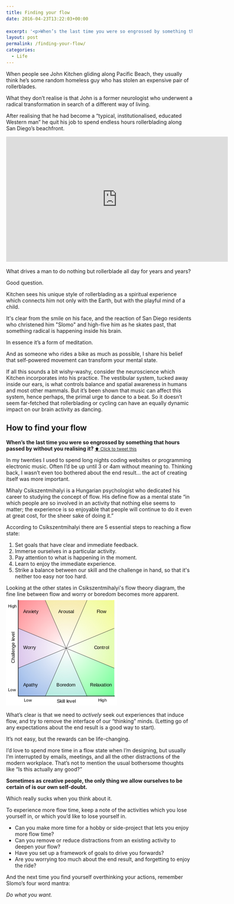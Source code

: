 ```yaml
---
title: Finding your flow
date: 2016-04-23T13:22:03+00:00

excerpt: '<p>When’s the last time you were so engrossed by something that hours passed by without you realising it?&nbsp;</p>'
layout: post
permalink: /finding-your-flow/
categories:
  - Life
---
```

When people see John Kitchen gliding along Pacific Beach, they usually think he’s some random homeless guy who has stolen an expensive pair of rollerblades.

What they don’t realise is that John is a former neurologist who underwent a radical transformation in search of a different way of living.

After realising that he had become a “typical, institutionalised, educated Western man” he quit his job to spend endless hours rollerblading along San Diego’s beachfront.

<span id="video"></span><iframe src="https://player.vimeo.com/video/59749737?title=0&amp;byline=0&amp;portrait=0" width="600" height="338" frameborder="0" allowfullscreen="allowfullscreen"></iframe>

What drives a man to do nothing but rollerblade all day for years and years?

Good question.

Kitchen sees his unique style of rollerblading as a spiritual experience which connects him not only with the Earth, but with the playful mind of a child.

It's clear from the smile on his face, and the reaction of San Diego residents who christened him "Slomo" and high-five him as he skates past, that something radical is happening inside his brain.

In essence it’s a form of meditation.

And as someone who rides a bike as much as possible, I share his belief that self-powered movement can transform your mental state.

If all this sounds a bit wishy-washy, consider the neuroscience which Kitchen incorporates into his practice. The vestibular system, tucked away inside our ears, is what controls balance and spatial awareness in humans and most other mammals. But it’s been shown that music can affect this system, hence perhaps, the primal urge to dance to a beat. So it doesn’t seem far-fetched that rollerblading or cycling can have an equally dynamic impact on our brain activity as dancing.

<h2>How to find your flow</h2>
<strong>When’s the last time you were so engrossed by something that hours passed by without you realising it? </strong>
<small data-preserve-html-node="true"><a href="https://twitter.com/intent/tweet?text=When’s%20the%20last%20time%20you%20were%20so%20engrossed%20by%20something%20that%20hours%20passed%20by%20without%20you%20realising%20it%3F%20http%3A%2F%2Fgreig.cc%2Fjournal%2F2016%2F4%2Ffinding-your-flow">⬆ Click to tweet this</a></small>

In my twenties I used to spend long nights coding websites or programming electronic music. Often I’d be up until 3 or 4am without meaning to. Thinking back, I wasn’t even too bothered about the end result… the act of creating itself was more important.

Mihaly Csikszentmihalyi is a Hungarian psychologist who dedicated his career to studying the concept of flow. His define flow as a mental state “in which people are so involved in an activity that nothing else seems to matter; the experience is so enjoyable that people will continue to do it even at great cost, for the sheer sake of doing it.”

According to Csikszentmihalyi there are 5 essential steps to reaching a flow state:
<ol>
 	<li>Set goals that have clear and immediate feedback.</li>
 	<li>Immerse ourselves in a particular activity.</li>
 	<li>Pay attention to what is happening in the moment.</li>
 	<li>Learn to enjoy the immediate experience.</li>
 	<li>Strike a balance between our skill and the challenge in hand, so that it's neither too easy nor too hard.</li>
</ol>
Looking at the other states in Csikszentmihalyi's flow theory diagram, the fine line between flow and worry or boredom becomes more apparent.

<img src="/media/flow-diagram.png" alt="" width="300" height="292" class="alignnone size-full wp-image-1846" />

What’s clear is that we need to <em>actively</em> seek out experiences that induce flow, and try to remove the interface of our “thinking” minds. (Letting go of any expectations about the end result is a good way to start).

It’s not easy, but the rewards can be life-changing.

I’d love to spend more time in a flow state when I’m designing, but usually I’m interrupted by emails, meetings, and all the other distractions of the modern workplace. That’s not to mention the usual bothersome thoughts like “Is this actually any good?”

<strong>Sometimes as creative people, the only thing we allow ourselves to be certain of is our own self-doubt.</strong>

Which really sucks when you think about it.

To experience more flow time, keep a note of the activities which you lose yourself in, or which you’d like to lose yourself in.
<ul>
 	<li>Can you make more time for a hobby or side-project that lets you enjoy more flow time?</li>
 	<li>Can you remove or reduce distractions from an existing activity to deepen your flow?</li>
 	<li>Have you set up a framework of goals to drive you forwards?</li>
 	<li>Are you worrying too much about the end result, and forgetting to enjoy the ride?</li>
</ul>
And the next time you find yourself overthinking your actions, remember Slomo’s four word mantra:

<em>Do what you want.</em>